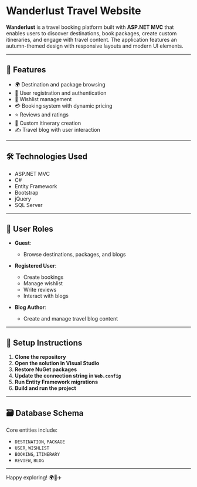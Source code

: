 # Wanderlust Travel Website

**Wanderlust** is a travel booking platform built with **ASP.NET MVC** that enables users to discover destinations, book packages, create custom itineraries, and engage with travel content. The application features an autumn-themed design with responsive layouts and modern UI elements.

---

## 🌟 Features

- 🌍 Destination and package browsing  
- 👤 User registration and authentication  
- 💖 Wishlist management  
- 💳 Booking system with dynamic pricing  
- ⭐ Reviews and ratings  
- 🧭 Custom itinerary creation  
- ✍️ Travel blog with user interaction  

---

## 🛠️ Technologies Used

- ASP.NET MVC  
- C#  
- Entity Framework  
- Bootstrap  
- jQuery  
- SQL Server  

---

## 👥 User Roles

- **Guest**:  
  - Browse destinations, packages, and blogs  

- **Registered User**:  
  - Create bookings  
  - Manage wishlist  
  - Write reviews  
  - Interact with blogs  

- **Blog Author**:  
  - Create and manage travel blog content  

---

## 🚀 Setup Instructions

1. **Clone the repository**  
2. **Open the solution in Visual Studio**  
3. **Restore NuGet packages**  
4. **Update the connection string in `Web.config`**  
5. **Run Entity Framework migrations**  
6. **Build and run the project**  

---

## 🗃️ Database Schema

Core entities include:

- `DESTINATION`, `PACKAGE`  
- `USER`, `WISHLIST`  
- `BOOKING`, `ITINERARY`  
- `REVIEW`, `BLOG`  

---

Happy exploring! 🌍🍂✈️
